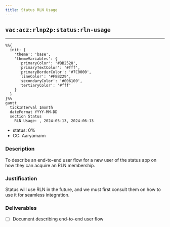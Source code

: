 ```yaml
---
title: Status RLN Usage
---
```

## `vac:acz:rlnp2p:status:rln-usage`
---

```mermaid
%%{ 
  init: { 
    'theme': 'base', 
    'themeVariables': { 
      'primaryColor': '#BB2528', 
      'primaryTextColor': '#fff', 
      'primaryBorderColor': '#7C0000', 
      'lineColor': '#F8B229', 
      'secondaryColor': '#006100', 
      'tertiaryColor': '#fff' 
    } 
  } 
}%%
gantt
  tickInterval 1month
  dateFormat YYYY-MM-DD 
  section Status
    RLN Usage: , 2024-05-13, 2024-06-13
```

- status: 0%
- CC: Aaryamann

### Description

To describe an end-to-end user flow for a new user of the status app on how they can acquire an RLN membership.
### Justification

Status will use RLN in the future, and we must first consult them on how to use it for seamless integration.

### Deliverables

- [ ] Document describing end-to-end user flow

